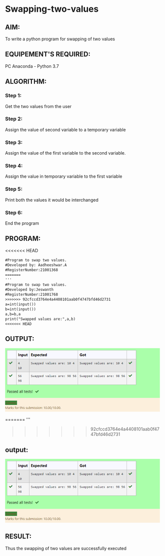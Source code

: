 # Swapping-two-values
## AIM:
To write a python program for swapping of two values
## EQUIPEMENT'S REQUIRED: 
PC
Anaconda - Python 3.7
## ALGORITHM: 
### Step 1:
Get the two values from the user
### Step 2: 
Assign the value of second variable to a temporary variable 
### Step 3: 
Assign the value of the first variable to the second variable.
### Step 4:  
Assign the value in temporary variable to the first variable
### Step 5: 
Print both the values it would be interchanged
### Step 6: 
End the program
## PROGRAM:
<<<<<<< HEAD
~~~
#Program to swap two values.
#Developed by: Aadheeshwar.A
#RegisterNumber:21001368
=======
'''
#Program to swap two values.
#Developed by:Jeswanth 
#RegisterNumber:21001768
>>>>>>> 92cfccd3764e4a4408101aab0f4747bfd46d2731
a=int(input())
b=int(input())
a,b=b,a
print("Swapped values are:",a,b)
<<<<<<< HEAD
~~~
## OUTPUT:
![GitHub Logo](unknown.png)

=======
'''
>>>>>>> 92cfccd3764e4a4408101aab0f4747bfd46d2731

## output:
![GitHub Logo](unknown.jpg)

## RESULT:
Thus the swapping of two values are successfully executed



